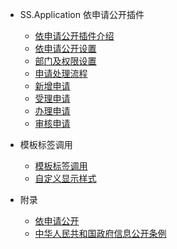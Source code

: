 - SS.Application 依申请公开插件

  - [依申请公开插件介绍](README.md)
  - [依申请公开设置](settings.md)
  - [部门及权限设置](departments.md)
  - [申请处理流程](flow.md)
  - [新增申请](add.md)
  - [受理申请](accept.md)
  - [办理申请](reply.md)
  - [审核申请](check.md)

- 模板标签调用

  - [模板标签调用](templates.md)
  - [自定义显示样式](templatesEdit.md)

- 附录

  - [依申请公开](summary.md)
  - [中华人民共和国政府信息公开条例](law.md)
